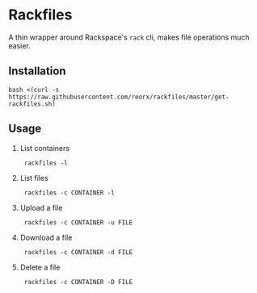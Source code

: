 # Rackfiles

A thin wrapper around Rackspace's `rack` cli, makes file operations much easier.

## Installation

    bash <(curl -s https://raw.githubusercontent.com/reorx/rackfiles/master/get-rackfiles.sh)

## Usage

1. List containers

        rackfiles -l

2. List files

        rackfiles -c CONTAINER -l

3. Upload a file

        rackfiles -c CONTAINER -u FILE

4. Download a file

        rackfiles -c CONTAINER -d FILE

5. Delete a file

        rackfiles -c CONTAINER -D FILE
